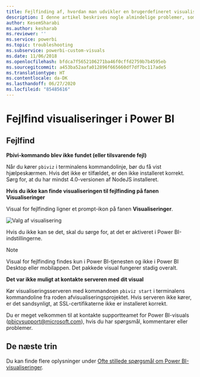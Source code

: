 ```yaml
---
title: Fejlfinding af, hvordan man udvikler en brugerdefineret visualisering i Power BI
description: I denne artikel beskrives nogle almindelige problemer, som kan opstå under udviklingen eller oprettelsen af en brugerdefineret visualisering i Power BI.
author: KesemSharabi
ms.author: kesharab
ms.reviewer: ''
ms.service: powerbi
ms.topic: troubleshooting
ms.subservice: powerbi-custom-visuals
ms.date: 11/06/2018
ms.openlocfilehash: bfdca7f5652106271ba46f0cffd2759b7b4595eb
ms.sourcegitcommit: a453ba52aafa012896f665660df7df7bc117ade5
ms.translationtype: HT
ms.contentlocale: da-DK
ms.lasthandoff: 06/27/2020
ms.locfileid: "85485616"
---
```

# <a name="troubleshoot-power-bi-visuals"></a>Fejlfind visualiseringer i Power BI

## <a name="debug"></a>Fejlfind

**Pbivi-kommando blev ikke fundet (eller tilsvarende fejl)**

Når du kører `pbiviz` i terminalens kommandolinje, bør du få vist hjælpeskærmen. Hvis det ikke er tilfældet, er den ikke installeret korrekt. Sørg for, at du har mindst 4.0-versionen af NodeJS installeret.

**Hvis du ikke kan finde visualiseringen til fejlfinding på fanen Visualiseringer**

Visual for fejlfinding ligner et prompt-ikon på fanen **Visualiseringer**.

![Valg af visualisering](media/power-bi-custom-visuals-troubleshoot/powerbi-developer-visual-selection.png)

Hvis du ikke kan se det, skal du sørge for, at det er aktiveret i Power BI-indstillingerne.

> [!NOTE]
> Visual for fejlfinding findes kun i Power BI-tjenesten og ikke i Power BI Desktop eller mobilappen. Det pakkede visual fungerer stadig overalt.

**Det var ikke muligt at kontakte serveren med dit visual**

Kør visualiseringsserveren med kommandoen `pbiviz start` i terminalens kommandoline fra roden afvisualiseringsprojektet. Hvis serveren ikke kører, er det sandsynligt, at SSL-certifikaterne ikke er installeret korrekt.

Du er meget velkommen til at kontakte supportteamet for Power BI-visuals (pbicvsupport@microsoft.com), hvis du har spørgsmål, kommentarer eller problemer.

## <a name="next-steps"></a>De næste trin

Du kan finde flere oplysninger under [Ofte stillede spørgsmål om Power BI-visualiseringer](power-bi-custom-visuals-faq.md#organizational-power-bi-visuals).